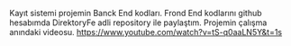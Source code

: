 Kayıt sistemi projemin Banck End kodları. Frond End kodlarını github hesabımda DirektoryFe adli repository ile paylaştım. 
Projemin çalışma anındaki videosu. https://www.youtube.com/watch?v=tS-q0aaLN5Y&t=1s
